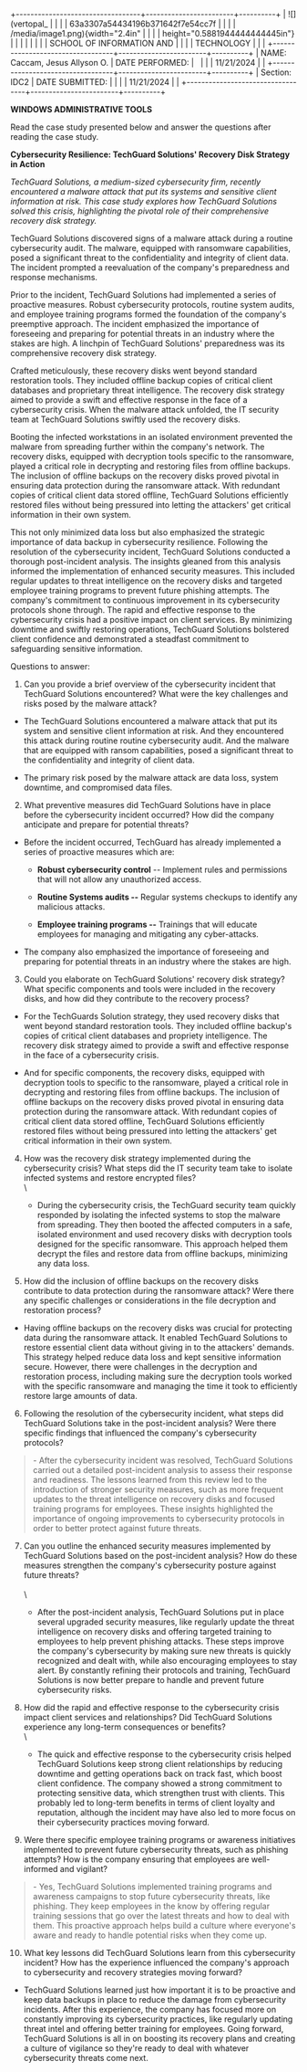 +----------------------------------+------------------------+----------+
| ![](vertopal_                    |                        |          |
| 63a3307a54434196b371642f7e54cc7f |                        |          |
| /media/image1.png){width="2.4in" |                        |          |
| height="0.5881944444444445in"}   |                        |          |
|                                  |                        |          |
| SCHOOL OF INFORMATION AND        |                        |          |
| TECHNOLOGY                       |                        |          |
+----------------------------------+------------------------+----------+
| NAME: Caccam, Jesus Allyson O.   | DATE PERFORMED:        |          |
|                                  | 11/21/2024             |          |
+----------------------------------+------------------------+----------+
| Section: IDC2                    | DATE SUBMITTED:        |          |
|                                  | 11/21/2024             |          |
+----------------------------------+------------------------+----------+

**WINDOWS ADMINISTRATIVE TOOLS**

Read the case study presented below and answer the questions after
reading the case study.

**Cybersecurity Resilience: TechGuard Solutions\' Recovery Disk Strategy
in Action**

*TechGuard Solutions, a medium-sized cybersecurity firm, recently
encountered a malware attack that put its systems and sensitive client
information at risk. This case study explores how TechGuard Solutions
solved this crisis, highlighting the pivotal role of their comprehensive
recovery disk strategy.*

TechGuard Solutions discovered signs of a malware attack during a
routine cybersecurity audit. The malware, equipped with ransomware
capabilities, posed a significant threat to the confidentiality and
integrity of client data. The incident prompted a reevaluation of the
company\'s preparedness and response mechanisms.

Prior to the incident, TechGuard Solutions had implemented a series of
proactive measures. Robust cybersecurity protocols, routine system
audits, and employee training programs formed the foundation of the
company\'s preemptive approach. The incident emphasized the importance
of foreseeing and preparing for potential threats in an industry where
the stakes are high. A linchpin of TechGuard Solutions\' preparedness
was its comprehensive recovery disk strategy.

Crafted meticulously, these recovery disks went beyond standard
restoration tools. They included offline backup copies of critical
client databases and proprietary threat intelligence. The recovery disk
strategy aimed to provide a swift and effective response in the face of
a cybersecurity crisis. When the malware attack unfolded, the IT
security team at TechGuard Solutions swiftly used the recovery disks.

Booting the infected workstations in an isolated environment prevented
the malware from spreading further within the company\'s network. The
recovery disks, equipped with decryption tools specific to the
ransomware, played a critical role in decrypting and restoring files
from offline backups. The inclusion of offline backups on the recovery
disks proved pivotal in ensuring data protection during the ransomware
attack. With redundant copies of critical client data stored offline,
TechGuard Solutions efficiently restored files without being pressured
into letting the attackers\' get critical information in their own
system.

This not only minimized data loss but also emphasized the strategic
importance of data backup in cybersecurity resilience. Following the
resolution of the cybersecurity incident, TechGuard Solutions conducted
a thorough post-incident analysis. The insights gleaned from this
analysis informed the implementation of enhanced security measures. This
included regular updates to threat intelligence on the recovery disks
and targeted employee training programs to prevent future phishing
attempts. The company\'s commitment to continuous improvement in its
cybersecurity protocols shone through. The rapid and effective response
to the cybersecurity crisis had a positive impact on client services. By
minimizing downtime and swiftly restoring operations, TechGuard
Solutions bolstered client confidence and demonstrated a steadfast
commitment to safeguarding sensitive information.

Questions to answer:

1.  Can you provide a brief overview of the cybersecurity incident that
    TechGuard Solutions encountered? What were the key challenges and
    risks posed by the malware attack?

-   The TechGuard Solutions encountered a malware attack that put its
    system and sensitive client information at risk. And they
    encountered this attack during routine routine cybersecurity audit.
    And the malware that are equipped with ransom capabilities, posed a
    significant threat to the confidentiality and integrity of client
    data.

-   The primary risk posed by the malware attack are data loss, system
    downtime, and compromised data files.

2.  What preventive measures did TechGuard Solutions have in place
    before the cybersecurity incident occurred? How did the company
    anticipate and prepare for potential threats?

-   Before the incident occurred, TechGuard has already implemented a
    series of proactive measures which are:

    -   **Robust cybersecurity control** -- Implement rules and
        permissions that will not allow any unauthorized access.

    -   **Routine Systems audits --** Regular systems checkups to
        identify any malicious attacks.

    -   **Employee training programs --** Trainings that will educate
        employees for managing and mitigating any cyber-attacks.

-   The company also emphasized the importance of foreseeing and
    preparing for potential threats in an industry where the stakes are
    high.

3.  Could you elaborate on TechGuard Solutions\' recovery disk strategy?
    What specific components and tools were included in the recovery
    disks, and how did they contribute to the recovery process?

-   For the TechGuards Solution strategy, they used recovery disks that
    went beyond standard restoration tools. They included offline
    backup's copies of critical client databases and propriety
    intelligence. The recovery disk strategy aimed to provide a swift
    and effective response in the face of a cybersecurity crisis.

-   And for specific components, the recovery disks, equipped with
    decryption tools to specific to the ransomware, played a critical
    role in decrypting and restoring files from offline backups. The
    inclusion of offline backups on the recovery disks proved pivotal in
    ensuring data protection during the ransomware attack. With
    redundant copies of critical client data stored offline, TechGuard
    Solutions efficiently restored files without being pressured into
    letting the attackers\' get critical information in their own
    system.

4.  How was the recovery disk strategy implemented during the
    cybersecurity crisis? What steps did the IT security team take to
    isolate infected systems and restore encrypted files?\
    \
    - During the cybersecurity crisis, the TechGuard security team
    quickly responded by isolating the infected systems to stop the
    malware from spreading. They then booted the affected computers in a
    safe, isolated environment and used recovery disks with decryption
    tools designed for the specific ransomware. This approach helped
    them decrypt the files and restore data from offline backups,
    minimizing any data loss.

5.  How did the inclusion of offline backups on the recovery disks
    contribute to data protection during the ransomware attack? Were
    there any specific challenges or considerations in the file
    decryption and restoration process?

-   Having offline backups on the recovery disks was crucial for
    protecting data during the ransomware attack. It enabled TechGuard
    Solutions to restore essential client data without giving in to the
    attackers\' demands. This strategy helped reduce data loss and kept
    sensitive information secure. However, there were challenges in the
    decryption and restoration process, including making sure the
    decryption tools worked with the specific ransomware and managing
    the time it took to efficiently restore large amounts of data.

6.  Following the resolution of the cybersecurity incident, what steps
    did TechGuard Solutions take in the post-incident analysis? Were
    there specific findings that influenced the company\'s cybersecurity
    protocols?

> \- After the cybersecurity incident was resolved, TechGuard Solutions
> carried out a detailed post-incident analysis to assess their response
> and readiness. The lessons learned from this review led to the
> introduction of stronger security measures, such as more frequent
> updates to the threat intelligence on recovery disks and focused
> training programs for employees. These insights highlighted the
> importance of ongoing improvements to cybersecurity protocols in order
> to better protect against future threats.

7.  Can you outline the enhanced security measures implemented by
    TechGuard Solutions based on the post-incident analysis? How do
    these measures strengthen the company\'s cybersecurity posture
    against future threats?\
    \
    \
    - After the post-incident analysis, TechGuard Solutions put in place
    several upgraded security measures, like regularly update the threat
    intelligence on recovery disks and offering targeted training to
    employees to help prevent phishing attacks. These steps improve the
    company's cybersecurity by making sure new threats is quickly
    recognized and dealt with, while also encouraging employees to stay
    alert. By constantly refining their protocols and training,
    TechGuard Solutions is now better prepare to handle and prevent
    future cybersecurity risks.

8.  How did the rapid and effective response to the cybersecurity crisis
    impact client services and relationships? Did TechGuard Solutions
    experience any long-term consequences or benefits?\
    \
    - The quick and effective response to the cybersecurity crisis
    helped TechGuard Solutions keep strong client relationships by
    reducing downtime and getting operations back on track fast, which
    boost client confidence. The company showed a strong commitment to
    protecting sensitive data, which strengthen trust with clients. This
    probably led to long-term benefits in terms of client loyalty and
    reputation, although the incident may have also led to more focus on
    their cybersecurity practices moving forward.

9.  Were there specific employee training programs or awareness
    initiatives implemented to prevent future cybersecurity threats,
    such as phishing attempts? How is the company ensuring that
    employees are well-informed and vigilant?

> \- Yes, TechGuard Solutions implemented training programs and
> awareness campaigns to stop future cybersecurity threats, like
> phishing. They keep employees in the know by offering regular training
> sessions that go over the latest threats and how to deal with them.
> This proactive approach helps build a culture where everyone's aware
> and ready to handle potential risks when they come up.

10. What key lessons did TechGuard Solutions learn from this
    cybersecurity incident? How has the experience influenced the
    company\'s approach to cybersecurity and recovery strategies moving
    forward?

-   TechGuard Solutions learned just how important it is to be proactive
    and keep data backups in place to reduce the damage from
    cybersecurity incidents. After this experience, the company has
    focused more on constantly improving its cybersecurity practices,
    like regularly updating threat intel and offering better training
    for employees. Going forward, TechGuard Solutions is all in on
    boosting its recovery plans and creating a culture of vigilance so
    they're ready to deal with whatever cybersecurity threats come next.
